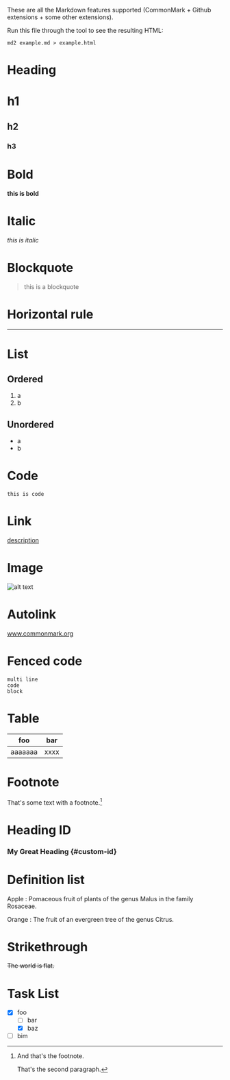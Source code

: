 These are all the Markdown features supported
(CommonMark + Github extensions + some other extensions).

Run this file through the tool to see the resulting HTML:

`md2 example.md > example.html`

# Heading

# h1
## h2
### h3

# Bold

**this is bold**

# Italic

*this is italic*

# Blockquote

> this is a blockquote

# Horizontal rule

---

# List

## Ordered

1. a
2. b

## Unordered

- a
- b

# Code

`this is code`

# Link

[description](target)

# Image

![alt text](image.jpg)

# Autolink

www.commonmark.org

# Fenced code

```
multi line
code
block
```

# Table

|foo|bar|
|---|---|
|aaaaaaa|xxxx|

# Footnote

That's some text with a footnote.[^1]

[^1]: And that's the footnote.

    That's the second paragraph.

# Heading ID

### My Great Heading {#custom-id}

# Definition list

Apple
:   Pomaceous fruit of plants of the genus Malus in
the family Rosaceae.

Orange
:   The fruit of an evergreen tree of the genus Citrus.

# Strikethrough

~~The world is flat.~~

# Task List

- [x] foo
  - [ ] bar
  - [x] baz
- [ ] bim
